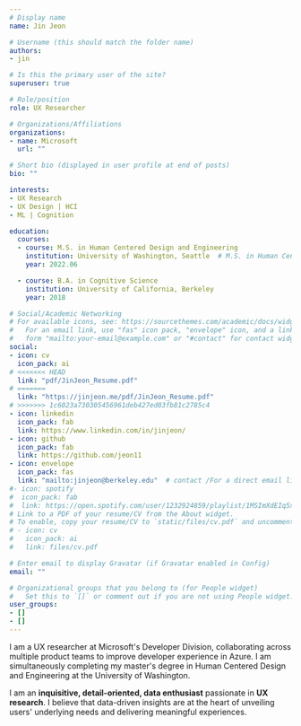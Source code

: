 ```yaml
---
# Display name
name: Jin Jeon

# Username (this should match the folder name)
authors:
- jin

# Is this the primary user of the site?
superuser: true

# Role/position
role: UX Researcher

# Organizations/Affiliations
organizations:
- name: Microsoft
  url: ""

# Short bio (displayed in user profile at end of posts)
bio: ""

interests:
- UX Research
- UX Design | HCI
- ML | Cognition

education:
  courses:
  - course: M.S. in Human Centered Design and Engineering
    institution: University of Washington, Seattle  # M.S. in Human Centered Design and Engineering
    year: 2022.06

  - course: B.A. in Cognitive Science
    institution: University of California, Berkeley
    year: 2018

# Social/Academic Networking
# For available icons, see: https://sourcethemes.com/academic/docs/widgets/#icons
#   For an email link, use "fas" icon pack, "envelope" icon, and a link in the
#   form "mailto:your-email@example.com" or "#contact" for contact widget.
social:
- icon: cv
  icon_pack: ai
# <<<<<<< HEAD
  link: "pdf/JinJeon_Resume.pdf"
# =======
  link: "https://jinjeon.me/pdf/JinJeon_Resume.pdf"
# >>>>>>> 1c6023a730305456961deb427ed03fb81c2785c4
- icon: linkedin
  icon_pack: fab
  link: https://www.linkedin.com/in/jinjeon/
- icon: github
  icon_pack: fab
  link: https://github.com/jeon11
- icon: envelope
  icon_pack: fas
  link: "mailto:jinjeon@berkeley.edu"  # contact /For a direct email link, use "mailto:test@example.org".
#- icon: spotify
#  icon_pack: fab
#  link: https://open.spotify.com/user/1232924859/playlist/1MSImXdEIq5x1iqXRJurjZ
# Link to a PDF of your resume/CV from the About widget.
# To enable, copy your resume/CV to `static/files/cv.pdf` and uncomment the lines below.  
# - icon: cv
#   icon_pack: ai
#   link: files/cv.pdf

# Enter email to display Gravatar (if Gravatar enabled in Config)
email: ""

# Organizational groups that you belong to (for People widget)
#   Set this to `[]` or comment out if you are not using People widget.  
user_groups:
- []
- []
---
```


I am a UX researcher at Microsoft's Developer Division, collaborating across multiple product teams to improve developer experience in Azure. I am simultaneously completing my master's degree in Human Centered Design and Engineering at the University of Washington.

I am an **inquisitive, detail-oriented, data enthusiast** passionate in **UX research**. I believe that data-driven insights are at the heart of unveiling users' underlying needs and delivering meaningful experiences.

<!-- See my list of projects [>> HERE <<](#projects). -->

<!-- I come with a background in psychology and data science for several years. and have been working with data for several years. I My previous experiences range from research in academia to project management in various startups. -->

<!-- Just as cameras were first invented based on our visual system, I believe cognitive science and current endeavors in artificial intelligence are studies that attempt to imitate the human brain, and ultimately better understand human cognition. -->

<!-- <a href="https://drive.google.com/file/d/0B9S8oX9rcjjjMDY3ZlVxczlReVk/view?usp=sharing" target="_blank">Click here for CV.</a> -->
